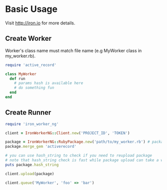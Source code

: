 # Basic Usage

Visit http://iron.io for more details.

## Create Worker

Worker's class name must match file name (e.g MyWorker class in my_worker.rb).

```ruby
require 'active_record'

class MyWorker
  def run
    # params hash is available here
    # do something fun
  end
end
```

## Create Runner

```ruby
require 'iron_worker_ng'

client = IronWorkerNG::Client.new('PROJECT_ID', 'TOKEN')

package = IronWorkerNG::RubyPackage.new('path/to/my_worker.rb') # package name will be set to worker's class name
package.merge_gem 'activerecord'

# you can use hash_string to check if you need to reupload package
# note that hash_string check is fast while package upload can take a while (depends on how much things you merged)
puts package.hash_string

client.upload(package)

client.queue('MyWorker', 'foo' => 'bar')
```
